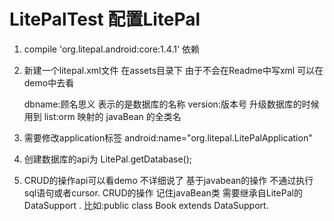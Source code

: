 # LitePalTest 配置LitePal
1. compile 'org.litepal.android:core:1.4.1' 依赖
2. 新建一个litepal.xml文件 在assets目录下
    由于不会在Readme中写xml 可以在demo中去看
    
    <?xml version="1.0" encoding="utf-8"?>
    <litepal>
        <dbname value="BookStore"></dbname>
        <version value="2"></version>
        <list>
            <mapping class="com.example.chenlong.litepaltest.Book"></mapping>
            <mapping class="com.example.chenlong.litepaltest.Category"></mapping>
        </list>
    </litepal>
    dbname:顾名思义 表示的是数据库的名称
    version:版本号 升级数据库的时候用到
    list:orm 映射的 javaBean 的全类名
   
3. 需要修改application标签  android:name="org.litepal.LitePalApplication"

4. 创建数据库的api为 LitePal.getDatabase();

5. CRUD的操作api可以看demo 不详细说了 基于javabean的操作 不通过执行sql语句或者cursor.
    CRUD的操作 记住javaBean类 需要继承自LitePal的DataSupport .
    比如:public class Book extends DataSupport.
